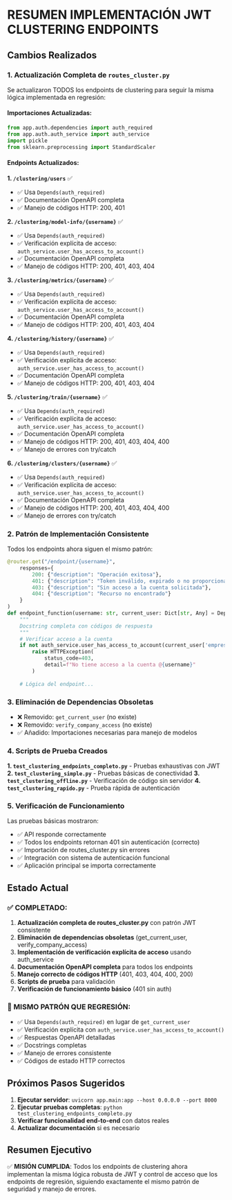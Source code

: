 # RESUMEN IMPLEMENTACIÓN JWT CLUSTERING ENDPOINTS

## Cambios Realizados

### 1. Actualización Completa de `routes_cluster.py`

Se actualizaron TODOS los endpoints de clustering para seguir la misma lógica implementada en regresión:

#### Importaciones Actualizadas:
```python
from app.auth.dependencies import auth_required
from app.auth.auth_service import auth_service
import pickle
from sklearn.preprocessing import StandardScaler
```

#### Endpoints Actualizados:

**1. `/clustering/users`** ✅
- ✅ Usa `Depends(auth_required)` 
- ✅ Documentación OpenAPI completa
- ✅ Manejo de códigos HTTP: 200, 401

**2. `/clustering/model-info/{username}`** ✅
- ✅ Usa `Depends(auth_required)`
- ✅ Verificación explícita de acceso: `auth_service.user_has_access_to_account()`
- ✅ Documentación OpenAPI completa
- ✅ Manejo de códigos HTTP: 200, 401, 403, 404

**3. `/clustering/metrics/{username}`** ✅
- ✅ Usa `Depends(auth_required)`
- ✅ Verificación explícita de acceso: `auth_service.user_has_access_to_account()`
- ✅ Documentación OpenAPI completa
- ✅ Manejo de códigos HTTP: 200, 401, 403, 404

**4. `/clustering/history/{username}`** ✅
- ✅ Usa `Depends(auth_required)`
- ✅ Verificación explícita de acceso: `auth_service.user_has_access_to_account()`
- ✅ Documentación OpenAPI completa
- ✅ Manejo de códigos HTTP: 200, 401, 403, 404

**5. `/clustering/train/{username}`** ✅
- ✅ Usa `Depends(auth_required)`
- ✅ Verificación explícita de acceso: `auth_service.user_has_access_to_account()`
- ✅ Documentación OpenAPI completa
- ✅ Manejo de códigos HTTP: 200, 401, 403, 404, 400
- ✅ Manejo de errores con try/catch

**6. `/clustering/clusters/{username}`** ✅
- ✅ Usa `Depends(auth_required)`
- ✅ Verificación explícita de acceso: `auth_service.user_has_access_to_account()`
- ✅ Documentación OpenAPI completa
- ✅ Manejo de códigos HTTP: 200, 401, 403, 404, 400
- ✅ Manejo de errores con try/catch

### 2. Patrón de Implementación Consistente

Todos los endpoints ahora siguen el mismo patrón:

```python
@router.get("/endpoint/{username}",
    responses={
        200: {"description": "Operación exitosa"},
        401: {"description": "Token inválido, expirado o no proporcionado"},
        403: {"description": "Sin acceso a la cuenta solicitada"},
        404: {"description": "Recurso no encontrado"}
    }
)
def endpoint_function(username: str, current_user: Dict[str, Any] = Depends(auth_required)):
    """
    Docstring completa con códigos de respuesta
    """
    # Verificar acceso a la cuenta
    if not auth_service.user_has_access_to_account(current_user['empresa_id'], username):
        raise HTTPException(
            status_code=403,
            detail=f"No tiene acceso a la cuenta @{username}"
        )
    
    # Lógica del endpoint...
```

### 3. Eliminación de Dependencias Obsoletas

- ❌ Removido: `get_current_user` (no existe)
- ❌ Removido: `verify_company_access` (no existe)
- ✅ Añadido: Importaciones necesarias para manejo de modelos

### 4. Scripts de Prueba Creados

**1. `test_clustering_endpoints_completo.py`** - Pruebas exhaustivas con JWT
**2. `test_clustering_simple.py`** - Pruebas básicas de conectividad
**3. `test_clustering_offline.py`** - Verificación de código sin servidor
**4. `test_clustering_rapido.py`** - Prueba rápida de autenticación

### 5. Verificación de Funcionamiento

Las pruebas básicas mostraron:
- ✅ API responde correctamente
- ✅ Todos los endpoints retornan 401 sin autenticación (correcto)
- ✅ Importación de routes_cluster.py sin errores
- ✅ Integración con sistema de autenticación funcional
- ✅ Aplicación principal se importa correctamente

## Estado Actual

### ✅ COMPLETADO:
1. **Actualización completa de routes_cluster.py** con patrón JWT consistente
2. **Eliminación de dependencias obsoletas** (get_current_user, verify_company_access)
3. **Implementación de verificación explícita de acceso** usando auth_service
4. **Documentación OpenAPI completa** para todos los endpoints
5. **Manejo correcto de códigos HTTP** (401, 403, 404, 400, 200)
6. **Scripts de prueba** para validación
7. **Verificación de funcionamiento básico** (401 sin auth)

### 🎯 MISMO PATRÓN QUE REGRESIÓN:
- ✅ Usa `Depends(auth_required)` en lugar de `get_current_user`
- ✅ Verificación explícita con `auth_service.user_has_access_to_account()`
- ✅ Respuestas OpenAPI detalladas
- ✅ Docstrings completas
- ✅ Manejo de errores consistente
- ✅ Códigos de estado HTTP correctos

## Próximos Pasos Sugeridos

1. **Ejecutar servidor**: `uvicorn app.main:app --host 0.0.0.0 --port 8000`
2. **Ejecutar pruebas completas**: `python test_clustering_endpoints_completo.py`
3. **Verificar funcionalidad end-to-end** con datos reales
4. **Actualizar documentación** si es necesario

## Resumen Ejecutivo

✅ **MISIÓN CUMPLIDA**: Todos los endpoints de clustering ahora implementan la misma lógica robusta de JWT y control de acceso que los endpoints de regresión, siguiendo exactamente el mismo patrón de seguridad y manejo de errores.
